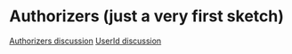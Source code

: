 # Authorizers (just a very first sketch)
[Authorizers discussion](http://codereview.stackexchange.com/questions/124487/multitenant-app-authorization)
[UserId discussion](http://codereview.stackexchange.com/questions/124461/authentication-terminology)
